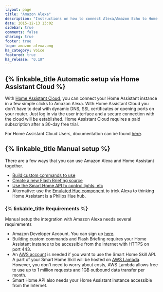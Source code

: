 ```yaml
---
layout: page
title: "Amazon Alexa"
description: "Instructions on how to connect Alexa/Amazon Echo to Home Assistant."
date: 2015-12-13 13:02
sidebar: true
comments: false
sharing: true
footer: true
logo: amazon-alexa.png
ha_category: Voice
featured: true
ha_release: "0.10"
---
```


## {% linkable_title Automatic setup via Home Assistant Cloud %}

With [Home Assistant Cloud](/cloud/), you can connect your Home Assistant instance in a few simple clicks to Amazon Alexa. With Home Assistant Cloud you don't have to deal with dynamic DNS, SSL certificates or opening ports on your router. Just log in via the user interface and a secure connection with the cloud will be established. Home Assistant Cloud requires a paid subscription after a 30-day free trial.

For Home Assistant Cloud Users, documentation can be found [here](https://www.nabucasa.com/config/amazon_alexa/).

## {% linkable_title Manual setup %}

There are a few ways that you can use Amazon Alexa and Home Assistant together.

- [Build custom commands to use](/components/alexa.intent/)
- [Create a new Flash Briefing source](/components/alexa.flash_briefings/)
- [Use the Smart Home API to control lights, etc](/components/alexa.smart_home/)
- Alternative: use the [Emulated Hue component][emulated-hue-component] to trick Alexa to thinking Home Assistant is a Philips Hue hub.

### {% linkable_title Requirements %}

Manual setup the integration with Amazon Alexa needs several requirements

- Amazon Developer Account. You can sign up [here][amazon-dev-console].
- Building custom commands and Flash Briefing requires your Home Assistant instance to be accessible from the Internet with HTTPS on port 443.
- An [AWS account](https://aws.amazon.com/free/) is needed if you want to use the Smart Home Skill API. A part of your Smart Home Skill will be hosted on [AWS Lambda](https://aws.amazon.com/lambda/pricing/). However, you don't need to worry about costs, AWS Lambda allows free to use up to 1 million requests and 1GB outbound data transfer per month.
- Smart Home API also needs your Home Assistant instance accessible from the Internet.

[amazon-dev-console]: https://developer.amazon.com
[emulated-hue-component]: /components/emulated_hue/
